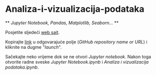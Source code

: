 # Analiza-i-vizualizacija-podataka
** *Jupyter Notebook, Pandas, Matplotlib, Seaborn...* **

Posjetite sljedeći [web sajt](https://mybinder.org/).

Kopirajte [link](https://github.com/sinisabubonja/Analiza-i-vizualizacija-podataka) u odgovarajuće polje (*GitHub repository name or URL*) i kliknite na dugme "*launch*".

Sačekajte neko vrijeme dok se ne otvori *Jupyter notebook*. Nakon toga otvorite radne sveske *Jupyter Notebook.ipynb* i *Analiza i vizualizacija podataka.ipynb*.
